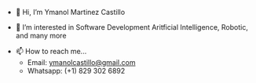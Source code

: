 - 👋 Hi, I’m Ymanol Martinez Castillo
<!-- - 👋 Hi, I’m @YmanolCastillo -->
- 👀 I’m interested in Software Development Aritficial Intelligence, Robotic, and many more
<!-- - 🌱 I’m currently learning Videogame Development and VR/AR -->
<!-- - 💞️ I’m looking to collaborate on ... -->
- 📫 How to reach me...
  * Email: ymanolcastillo@gmail.com
  * Whatsapp: (+1) 829 302 6892

<!---
YmanolCastillo/YmanolCastillo is a ✨ special ✨ repository because its `README.md` (this file) appears on your GitHub profile.
You can click the Preview link to take a look at your changes.
--->
